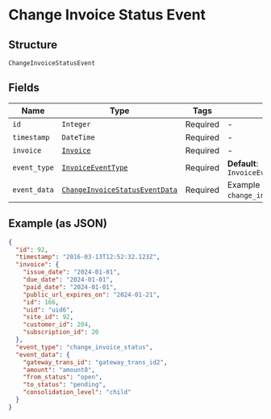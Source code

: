 
# Change Invoice Status Event

## Structure

`ChangeInvoiceStatusEvent`

## Fields

| Name | Type | Tags | Description |
|  --- | --- | --- | --- |
| `id` | `Integer` | Required | - |
| `timestamp` | `DateTime` | Required | - |
| `invoice` | [`Invoice`](../../doc/models/invoice.md) | Required | - |
| `event_type` | [`InvoiceEventType`](../../doc/models/invoice-event-type.md) | Required | **Default**: `InvoiceEventType::CHANGE_INVOICE_STATUS` |
| `event_data` | [`ChangeInvoiceStatusEventData`](../../doc/models/change-invoice-status-event-data.md) | Required | Example schema for an `change_invoice_status` event |

## Example (as JSON)

```json
{
  "id": 92,
  "timestamp": "2016-03-13T12:52:32.123Z",
  "invoice": {
    "issue_date": "2024-01-01",
    "due_date": "2024-01-01",
    "paid_date": "2024-01-01",
    "public_url_expires_on": "2024-01-21",
    "id": 166,
    "uid": "uid6",
    "site_id": 92,
    "customer_id": 204,
    "subscription_id": 20
  },
  "event_type": "change_invoice_status",
  "event_data": {
    "gateway_trans_id": "gateway_trans_id2",
    "amount": "amount8",
    "from_status": "open",
    "to_status": "pending",
    "consolidation_level": "child"
  }
}
```

